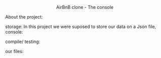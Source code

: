 <p align="center">
AirBnB clone - The console
</p>


About the project:

storage: 
In this project we were suposed to store 
our data on a Json file, 
console:

compile/ testing:

our files:
